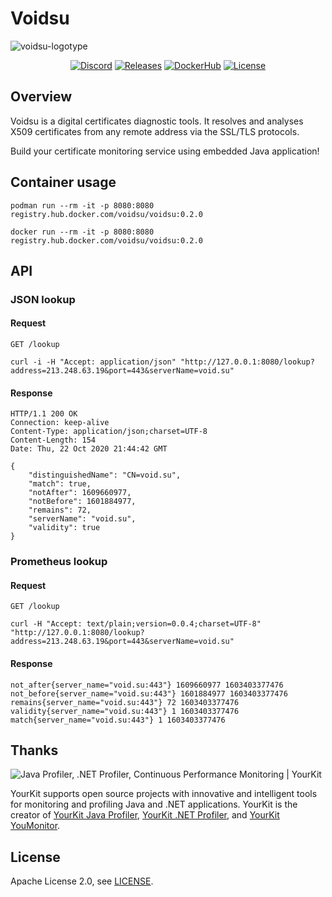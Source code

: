 # Voidsu

![voidsu-logotype](https://repository-images.githubusercontent.com/301179117/f4549580-14cc-11eb-9c63-3319c14221b9)

<p align="center">
<a href="https://discord.gg/33bAHde"><img src="https://img.shields.io/static/v1?logo=discord&label=&message=Discord&color=36393f&style=flat-square" alt="Discord"></a>
<a href="https://github.com/voidsu/voidsu/releases/latest"><img src="https://img.shields.io/github/release/voidsu/voidsu.svg?style=flat-square" alt="Releases"></a>
<a href="https://hub.docker.com/r/voidsu/voidsu"><img src="https://img.shields.io/static/v1?label=Docker&message=Hub&color=2496ED&logo=docker&logoColor=white&style=flat-square" alt="DockerHub"></a>
<a href="https://github.com/voidsu/voidsu/blob/master/LICENSE"><img src="https://img.shields.io/github/license/voidsu/voidsu.svg?style=flat-square" alt="License"></a>
</p>

## Overview
Voidsu is a digital certificates diagnostic tools.
It resolves and analyses X509 certificates from any remote address via the SSL/TLS protocols.

Build your certificate monitoring service using embedded Java application!

## Container usage
```shell script
podman run --rm -it -p 8080:8080 registry.hub.docker.com/voidsu/voidsu:0.2.0

docker run --rm -it -p 8080:8080 registry.hub.docker.com/voidsu/voidsu:0.2.0
```

## API
### JSON lookup
#### Request
```
GET /lookup
```
```shell script
curl -i -H "Accept: application/json" "http://127.0.0.1:8080/lookup?address=213.248.63.19&port=443&serverName=void.su"
```
#### Response
```http request
HTTP/1.1 200 OK
Connection: keep-alive
Content-Type: application/json;charset=UTF-8
Content-Length: 154
Date: Thu, 22 Oct 2020 21:44:42 GMT

{
    "distinguishedName": "CN=void.su",
    "match": true,
    "notAfter": 1609660977,
    "notBefore": 1601884977,
    "remains": 72,
    "serverName": "void.su",
    "validity": true
}
```

### Prometheus lookup
#### Request
```
GET /lookup
```
```shell script
curl -H "Accept: text/plain;version=0.0.4;charset=UTF-8" "http://127.0.0.1:8080/lookup?address=213.248.63.19&port=443&serverName=void.su"
```
#### Response
```
not_after{server_name="void.su:443"} 1609660977 1603403377476
not_before{server_name="void.su:443"} 1601884977 1603403377476
remains{server_name="void.su:443"} 72 1603403377476
validity{server_name="void.su:443"} 1 1603403377476
match{server_name="void.su:443"} 1 1603403377476
```
## Thanks
![Java Profiler, .NET Profiler, Continuous Performance Monitoring | YourKit](https://www.yourkit.com/images/yklogo.png)

YourKit supports open source projects with innovative and intelligent tools
for monitoring and profiling Java and .NET applications.
YourKit is the creator of [YourKit Java Profiler](https://www.yourkit.com/java/profiler/),
[YourKit .NET Profiler](https://www.yourkit.com/.net/profiler/),
and [YourKit YouMonitor](https://www.yourkit.com/youmonitor/).

## License
Apache License 2.0, see [LICENSE](https://github.com/voidsu/voidsu/blob/master/LICENSE).

